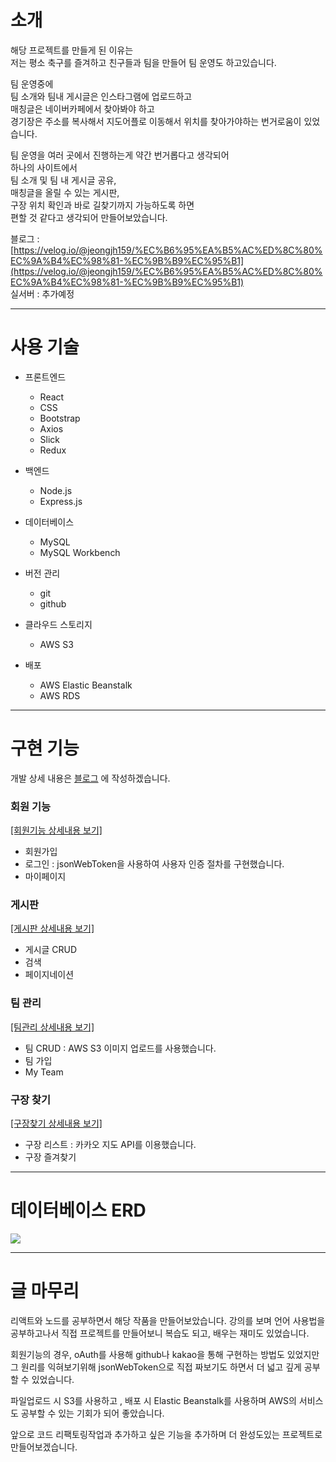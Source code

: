 
# 소개
해당 프로젝트를 만들게 된 이유는<br/>
저는 평소 축구를 즐겨하고 친구들과 팀을 만들어 팀 운영도 하고있습니다.

팀 운영중에<br/>
팀 소개와 팀내 게시글은 인스타그램에 업로드하고<br/>
매칭글은 네이버카페에서 찾아봐야 하고<br/>
경기장은 주소를 복사해서 지도어플로 이동해서 위치를 찾아가야하는 번거로움이 있었습니다.

팀 운영을 여러 곳에서 진행하는게 약간 번거롭다고 생각되어<br/>
하나의 사이트에서 <br/>
팀 소개 및 팀 내 게시글 공유, <br/>
매칭글을 올릴 수 있는 게시판, <br/>
구장 위치 확인과 바로 길찾기까지 가능하도록 하면 <br/>
편할 것 같다고 생각되어 만들어보았습니다.

블로그 : [https://velog.io/@jeongjh159/%EC%B6%95%EA%B5%AC%ED%8C%80%EC%9A%B4%EC%98%81-%EC%9B%B9%EC%95%B1](https://velog.io/@jeongjh159/%EC%B6%95%EA%B5%AC%ED%8C%80%EC%9A%B4%EC%98%81-%EC%9B%B9%EC%95%B1) <br/>
실서버 : 추가예정

---

# 사용 기술
- 프론트엔드
	- React
	- CSS
	- Bootstrap
	- Axios
	- Slick
	- Redux

- 백엔드
	- Node.js
	- Express.js
    
- 데이터베이스
	- MySQL
	- MySQL Workbench
    
- 버전 관리
	- git
	- github
    
- 클라우드 스토리지
	- AWS S3
    
- 배포
	- AWS Elastic Beanstalk
	- AWS RDS

---

# 구현 기능
개발 상세 내용은 [블로그](https://velog.io/@jeongjh159/%EC%B6%95%EA%B5%AC%ED%8C%80%EC%9A%B4%EC%98%81-%EC%9B%B9%EC%95%B1) 에 작성하겠습니다.

### 회원 기능 
<a href="https://velog.io/@jeongjh159/%EC%B6%95%EA%B5%AC%ED%8C%80%EC%9A%B4%EC%98%81-%ED%9A%8C%EC%9B%90%EA%B8%B0%EB%8A%A5" target="_blank">[회원기능 상세내용 보기]</a>
 - 회원가입
 - 로그인 
 	: jsonWebToken을 사용하여 사용자 인증 절차를 구현했습니다.
 - 마이페이지

### 게시판
<a href="https://velog.io/@jeongjh159/%EC%B6%95%EA%B5%AC%ED%8C%80%EC%9A%B4%EC%98%81-%EA%B2%8C%EC%8B%9C%ED%8C%90" target="_blank">[게시판 상세내용 보기]</a>
 - 게시글 CRUD
 - 검색
 - 페이지네이션

### 팀 관리
<a href="https://velog.io/@jeongjh159/%EC%B6%95%EA%B5%AC%ED%8C%80%EC%9A%B4%EC%98%81-%ED%8C%80%EA%B4%80%EB%A6%AC" target="_blank">[팀관리 상세내용 보기]</a>
 - 팀 CRUD
   	: AWS S3 이미지 업로드를 사용했습니다.
 - 팀 가입
 - My Team

### 구장 찾기
<a href="https://velog.io/@jeongjh159/%EC%B6%95%EA%B5%AC%ED%8C%80%EC%9A%B4%EC%98%81-%EA%B5%AC%EC%9E%A5%EC%B0%BE%EA%B8%B0" target="_blank">[구장찾기 상세내용 보기]</a>
 - 구장 리스트 
 	: 카카오 지도 API를 이용했습니다.
 - 구장 즐겨찾기
  
---

# 데이터베이스 ERD
![](https://velog.velcdn.com/images/jeongjh159/post/b455b290-69b6-4747-8cd1-7c4565e60e3d/image.png)


---

# 글 마무리
리액트와 노드를 공부하면서 해당 작품을 만들어보았습니다.
강의를 보며 언어 사용법을 공부하고나서 
직접 프로젝트를 만들어보니 복습도 되고, 배우는 재미도 있었습니다.

회원기능의 경우, oAuth를 사용해 github나 kakao을 통해 구현하는 방법도 있었지만
그 원리를 익혀보기위해 jsonWebToken으로 직접 짜보기도 하면서 더 넓고 깊게 공부할 수 있었습니다.

파일업로드 시 S3를 사용하고 , 배포 시 Elastic Beanstalk를 사용하며
AWS의 서비스도 공부할 수 있는 기회가 되어 좋았습니다.

앞으로 코드 리팩토링작업과 추가하고 싶은 기능을 추가하며 더 완성도있는 프로젝트로 만들어보겠습니다.


